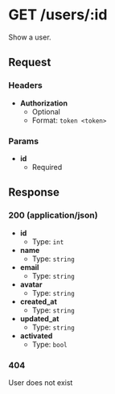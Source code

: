 # GET /users/:id

Show a user.

## Request

### Headers

- **Authorization**
  + Optional
  + Format: `token <token>`

### Params

- **id**
  + Required

## Response

### 200 (application/json)

- **id**
  + Type: `int`
- **name**
  + Type: `string`
- **email**
  + Type: `string`
- **avatar**
  + Type: `string`
- **created_at**
  + Type: `string`
- **updated_at**
  + Type: `string`
- **activated**
  + Type: `bool`

### 404

User does not exist
